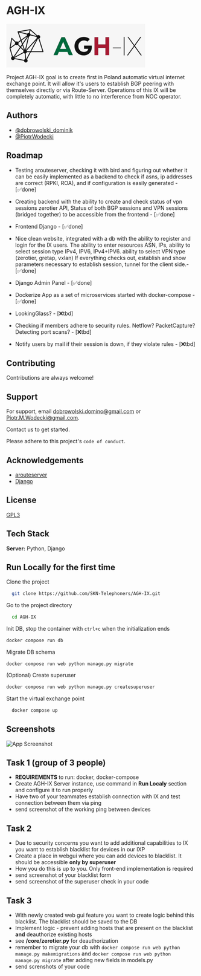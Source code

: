 # AGH-IX

![Logo](https://raw.githubusercontent.com/ddominet/METIS-cluster/master/85414462_pazzddezd_logo.png)

Project AGH-IX goal is to create first in Poland automatic virtual internet exchange point. It will allow it's users to establish BGP peering with themselves directly or via Route-Server. Operations of this IX will be completely automatic, with little to no interference from NOC operator.

## Authors

- [@dobrowolski_dominik](https://github.com/ddominet)
- [@PiotrWodecki](https://github.com/PiotrWodecki)


## Roadmap

- Testing arouteserver, checking it with bird and figuring out whether it can be easily implemented as a backend to check if asns, ip addresses are correct (RPKI, ROA), and if configuration is easily generated - [✅done]

- Creating backend with the ability to create and check status of vpn sessions zerotier API, Status of both BGP sessions and VPN sessions (bridged together) to be accessible from the frontend - [✅done]
- Frontend Django - [✅done]
- Nice clean website, integrated with a db with the ability to register and login for the IX users. The ability to enter resources ASN, IPs, ability to select session type IPv4, IPV6, IPv4+IPV6. ability to select VPN type (zerotier, gretap, vxlan) If everything checks out, establish and show parameters necessary to establish session, tunnel for the client side.- [✅done]

- Django Admin Panel - [✅done]

- Dockerize App as a set of microservices started with docker-compose - [✅done]

- LookingGlass? - [❌tbd]

- Checking if members adhere to security rules. Netflow? PacketCapture? Detecting port scans? - [❌tbd]

- Notify users by mail if their session is down, if they violate rules - [❌tbd]



## Contributing

Contributions are always welcome!

## Support

For support, email dobrowolski.domino@gmail.com or Piotr.M.Wodecki@gmail.com.

Contact us to get started.

Please adhere to this project's `code of conduct`.

## Acknowledgements

 - [arouteserver](https://github.com/pierky/arouteserver)
 - [Django](https://github.com/django/django)
## License

[GPL3](https://www.gnu.org/licenses/gpl-3.0.txt)


## Tech Stack

**Server:** Python, Django

## Run Locally for the first time

Clone the project

```bash
  git clone https://github.com/SKN-Telephoners/AGH-IX.git
```

Go to the project directory

```bash
  cd AGH-IX
```

Init DB, stop the container with `ctrl+c` when the initialization ends
```bash
docker compose run db
```

Migrate DB schema
```
docker compose run web python manage.py migrate
```

(Optional) Create superuser
```bash
docker compose run web python manage.py createsuperuser
```

Start the virtual exchange point
```bash  
  docker compose up
```

## Screenshots

![App Screenshot](https://via.placeholder.com/468x300?text=App+Screenshot+Here)



## Task 1 (group of 3 people)
- **REQUIREMENTS** to run: docker, docker-compose
- Create AGH-IX Server instance, use command in **Run Localy** section and configure it to run properly
- Have two of your teammates establish connection with IX and test connection between them via ping
- send screenshot of the working ping between devices

## Task 2
- Due to security concerns you want to add additional capabilities to IX you want to establish blacklist for devices in our IXP
- Create a place in webgui where you can add devices to blacklist. It should be accessible **only by superuser**
- How you do this is up to you. Only front-end implementation is required
- send screenshot of your blacklist form
- send screenshot of the superuser check in your code

## Task 3
- With newly created web gui feature you want to create logic behind this blacklist. The blacklist should be saved to the DB
- Implement logic - prevent adding hosts that are present on the blacklist **and** deauthorize existing hosts
- see **/core/zerotier.py** for deauthorization
- remember to migrate your db with `docker compose run web python manage.py makemigrations` and `docker compose run web python manage.py migrate` after adding new fields in models.py
- send screnshots of your code
